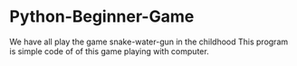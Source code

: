# Python-Beginner-Game

We have all play the game snake-water-gun in the childhood
This program is simple code of of this game playing with computer.
